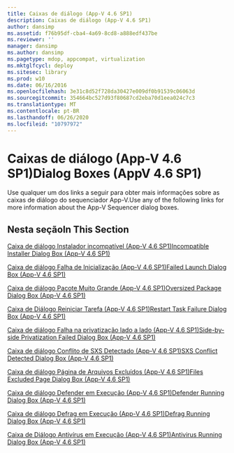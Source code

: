 ```yaml
---
title: Caixas de diálogo (App-V 4.6 SP1)
description: Caixas de diálogo (App-V 4.6 SP1)
author: dansimp
ms.assetid: f76b95df-cba4-4a69-8cd8-a888edf437be
ms.reviewer: ''
manager: dansimp
ms.author: dansimp
ms.pagetype: mdop, appcompat, virtualization
ms.mktglfcycl: deploy
ms.sitesec: library
ms.prod: w10
ms.date: 06/16/2016
ms.openlocfilehash: 3e31c8d52f728da30427e009df0b91539c06063d
ms.sourcegitcommit: 354664bc527d93f80687cd2eba70d1eea024c7c3
ms.translationtype: MT
ms.contentlocale: pt-BR
ms.lasthandoff: 06/26/2020
ms.locfileid: "10797972"
---
```

# <span data-ttu-id="645fd-103">Caixas de diálogo (App-V 4.6 SP1)</span><span class="sxs-lookup"><span data-stu-id="645fd-103">Dialog Boxes (AppV 4.6 SP1)</span></span>


<span data-ttu-id="645fd-104">Use qualquer um dos links a seguir para obter mais informações sobre as caixas de diálogo do sequenciador App-V.</span><span class="sxs-lookup"><span data-stu-id="645fd-104">Use any of the following links for more information about the App-V Sequencer dialog boxes.</span></span>

## <span data-ttu-id="645fd-105">Nesta seção</span><span class="sxs-lookup"><span data-stu-id="645fd-105">In This Section</span></span>


<a href="" id="incompatible-installer-dialog-box--app-v-4-6-sp1-"></a>[<span data-ttu-id="645fd-106">Caixa de diálogo Instalador incompatível (App-V 4.6 SP1)</span><span class="sxs-lookup"><span data-stu-id="645fd-106">Incompatible Installer Dialog Box (App-V 4.6 SP1)</span></span>](incompatible-installer-dialog-box--app-v-46-sp1-.md)  

<a href="" id="failed-launch-dialog-box--app-v-4-6-sp1-"></a>[<span data-ttu-id="645fd-107">Caixa de diálogo Falha de Inicialização (App-V 4.6 SP1)</span><span class="sxs-lookup"><span data-stu-id="645fd-107">Failed Launch Dialog Box (App-V 4.6 SP1)</span></span>](failed-launch-dialog-box--app-v-46-sp1-.md)  

<a href="" id="oversized-package-dialog-box--app-v-4-6-sp1-"></a>[<span data-ttu-id="645fd-108">Caixa de diálogo Pacote Muito Grande (App-V 4.6 SP1)</span><span class="sxs-lookup"><span data-stu-id="645fd-108">Oversized Package Dialog Box (App-V 4.6 SP1)</span></span>](oversized-package-dialog-box--app-v-46-sp1-.md)  

<a href="" id="restart-task-failure-dialog-box--app-v-4-6-sp1-"></a>[<span data-ttu-id="645fd-109">Caixa de Diálogo Reiniciar Tarefa (App-V 4.6 SP1)</span><span class="sxs-lookup"><span data-stu-id="645fd-109">Restart Task Failure Dialog Box (App-V 4.6 SP1)</span></span>](restart-task-failure-dialog-box--app-v-46-sp1-.md)  

<a href="" id="side-by-side-privatization-failed-dialog-box--app-v-4-6-sp1-"></a>[<span data-ttu-id="645fd-110">Caixa de diálogo Falha na privatização lado a lado (App-V 4.6 SP1)</span><span class="sxs-lookup"><span data-stu-id="645fd-110">Side-by-side Privatization Failed Dialog Box (App-V 4.6 SP1)</span></span>](side-by-side-privatization-failed-dialog-box--app-v-46-sp1-.md)  

<a href="" id="sxs-conflict-detected-dialog-box--app-v-4-6-sp1-"></a>[<span data-ttu-id="645fd-111">Caixa de diálogo Conflito de SXS Detectado (App-V 4.6 SP1)</span><span class="sxs-lookup"><span data-stu-id="645fd-111">SXS Conflict Detected Dialog Box (App-V 4.6 SP1)</span></span>](sxs-conflict-detected-dialog-box--app-v-46-sp1-.md)  

<a href="" id="files-excluded-page-dialog-box--app-v-4-6-sp1-"></a>[<span data-ttu-id="645fd-112">Caixa de diálogo Página de Arquivos Excluídos (App-V 4.6 SP1)</span><span class="sxs-lookup"><span data-stu-id="645fd-112">Files Excluded Page Dialog Box (App-V 4.6 SP1)</span></span>](files-excluded-page-dialog-box--app-v-46-sp1-.md)  

<a href="" id="defender-running-dialog-box--app-v-4-6-sp1-"></a>[<span data-ttu-id="645fd-113">Caixa de diálogo Defender em Execução (App-V 4.6 SP1)</span><span class="sxs-lookup"><span data-stu-id="645fd-113">Defender Running Dialog Box (App-V 4.6 SP1)</span></span>](defender-running-dialog-box--app-v-46-sp1-.md)  

<a href="" id="defrag-running-dialog-box--app-v-4-6-sp1-"></a>[<span data-ttu-id="645fd-114">Caixa de diálogo Defrag em Execução (App-V 4.6 SP1)</span><span class="sxs-lookup"><span data-stu-id="645fd-114">Defrag Running Dialog Box (App-V 4.6 SP1)</span></span>](defrag-running-dialog-box--app-v-46-sp1-.md)  

<a href="" id="antivirus-running-dialog-box--app-v-4-6-sp1-"></a>[<span data-ttu-id="645fd-115">Caixa de Diálogo Antivírus em Execução (App-V 4.6 SP1)</span><span class="sxs-lookup"><span data-stu-id="645fd-115">Antivirus Running Dialog Box (App-V 4.6 SP1)</span></span>](antivirus-running-dialog-box--app-v-46-sp1-.md)  

 

 





